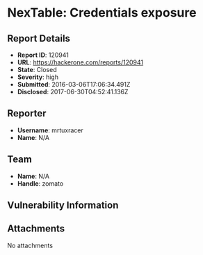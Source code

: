 # NexTable: Credentials exposure

## Report Details
- **Report ID**: 120941
- **URL**: https://hackerone.com/reports/120941
- **State**: Closed
- **Severity**: high
- **Submitted**: 2016-03-06T17:06:34.491Z
- **Disclosed**: 2017-06-30T04:52:41.136Z

## Reporter
- **Username**: mrtuxracer
- **Name**: N/A

## Team
- **Name**: N/A
- **Handle**: zomato

## Vulnerability Information


## Attachments
No attachments
